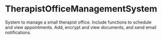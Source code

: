# TherapistOfficeManagementSystem
System to manage a small therapist office. Include functions to schedule and view appointments. Add, encrypt and view documents, and send email notifications. 
